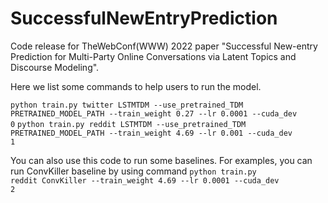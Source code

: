 # SuccessfulNewEntryPrediction

Code release for TheWebConf(WWW) 2022 paper "Successful New-entry Prediction for Multi-Party Online Conversations via Latent Topics and Discourse Modeling".

Here we list some commands to help users to run the model.

<code>python train.py twitter LSTMTDM --use_pretrained_TDM PRETRAINED_MODEL_PATH --train_weight 0.27 --lr 0.0001 --cuda_dev 0</code>
<code>python train.py reddit LSTMTDM --use_pretrained_TDM PRETRAINED_MODEL_PATH --train_weight 4.69 --lr 0.001 --cuda_dev 1</code>

You can also use this code to run some baselines. For examples, you can run ConvKiller baseline by using command
<code>python train.py reddit ConvKiller --train_weight 4.69 --lr 0.0001 --cuda_dev 2</code>
